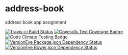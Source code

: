# address-book
address book app assignment


[![Travis-ci Build Status](https://travis-ci.org/erlandsona/address-book.svg?branch=master)](https://travis-ci.org/erlandsona/address-book)
[![Coveralls Test Coverage Badge](https://coveralls.io/repos/erlandsona/address-book/badge.svg)](https://coveralls.io/r/erlandsona/address-book)
[![Code Climate Testing Badge](https://codeclimate.com/github/erlandsona/address-book/badges/gpa.svg)](https://codeclimate.com/github/erlandsona/address-book)
[![VersionEye Package.json Dependency Status](https://www.versioneye.com/user/projects/54d9408ec1bbbd5f820001dc/badge.svg?style=flat)](https://www.versioneye.com/user/projects/54d9408ec1bbbd5f820001dc)
[![VersionEye Bower.json Dependency Status](https://www.versioneye.com/user/projects/54d9408cc1bbbd9bd70001c1/badge.svg?style=flat)](https://www.versioneye.com/user/projects/54d9408cc1bbbd9bd70001c1)
